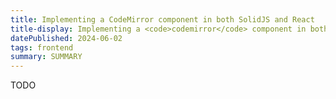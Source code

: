 ```yaml
---
title: Implementing a CodeMirror component in both SolidJS and React
title-display: Implementing a <code>codemirror</code> component in both <code>solid-js</code> and <code>react</code>
datePublished: 2024-06-02
tags: frontend
summary: SUMMARY
---
```


TODO